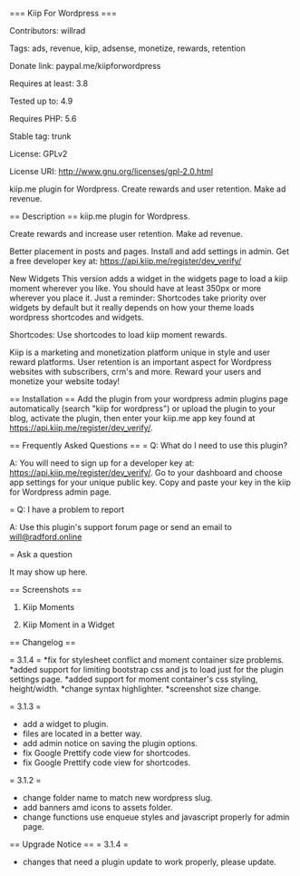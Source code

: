 === Kiip For Wordpress ===

Contributors: willrad

Tags: ads, revenue, kiip, adsense, monetize, rewards, retention

Donate link: paypal.me/kiipforwordpress

Requires at least: 3.8

Tested up to: 4.9

Requires PHP: 5.6

Stable tag: trunk

License: GPLv2

License URI: http://www.gnu.org/licenses/gpl-2.0.html

kiip.me plugin for Wordpress.
Create rewards and user retention.
Make ad revenue.

== Description ==
kiip.me plugin for Wordpress.

Create rewards and increase user retention.
Make ad revenue.

Better placement in posts and pages.
Install and add settings in admin.
Get a free developer key at:
https://api.kiip.me/register/dev_verify/

New Widgets
This version adds a widget in the widgets page to load a kiip moment wherever you like. You should have at least 350px or more wherever you place it. Just a reminder: Shortcodes take priority over widgets by default but it really depends on how your theme loads wordpress shortcodes and widgets.

Shortcodes:
Use shortcodes to load kiip moment rewards.

Kiip is a marketing and monetization platform unique in style and user reward platforms. User retention is an important aspect for Wordpress websites with subscribers, crm's and more. Reward your users and monetize your website today!

== Installation ==
Add the plugin from your wordpress admin plugins page automatically (search "kiip for wordpress") or upload the plugin to your blog, activate the plugin, then enter your kiip.me app key found at https://api.kiip.me/register/dev_verify/.

== Frequently Asked Questions ==
= Q: What do I need to use this plugin?

A: You will need to sign up for a developer key at: https://api.kiip.me/register/dev_verify/. Go to your dashboard and choose app settings for your unique public key. Copy and paste your key in the kiip for Wordpress admin page.

= Q: I have a problem to report

A: Use this plugin's support forum page or send an email to will@radford.online

= Ask a question

It may show up here.

== Screenshots ==
1. Kiip Moments

2. Kiip Moment in a Widget


==  Changelog  ==

= 3.1.4 = 
*fix for stylesheet conflict and moment container size problems.
*added support for limiting bootstrap css and js to load just for the plugin settings page.
*added support for moment container's css styling, height/width.
*change syntax highlighter.
*screenshot size change.  

= 3.1.3 =
* add a widget to plugin.
* files are located in a better way.
* add admin notice on saving the plugin options.
* fix Google Prettify code view for shortcodes.
* fix Google Prettify code view for shortcodes.

= 3.1.2 =
* change folder name to match new wordpress slug.
* add banners amd icons to assets folder.
* change functions use enqueue styles and javascript properly for admin page.

== Upgrade Notice ==
= 3.1.4 =
* changes that need a plugin update to work properly, please update.

